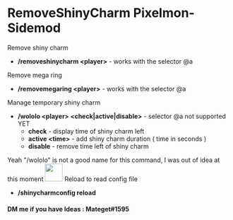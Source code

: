 # RemoveShinyCharm Pixelmon-Sidemod
Remove shiny charm
 * **/removeshinycharm \<player>** - works with the selector @a  
<!-- end list -->
Remove mega ring
 * **/removemegaring \<player>** - works with the selector @a  
<!-- end list -->
Manage temporary shiny charm
 * **/wololo \<player> <check|active|disable>** - selector @a not supported YET  
   * **check** - display time of shiny charm left 
   * **active \<time>** - add shiny charm duration ( time in seconds )  
   * **disable** - remove time left of shiny charm  
 <!-- end list -->
 Yeah "/wololo" is not a good name for this command, I was out of idea at this moment <img src="https://i.kym-cdn.com/entries/icons/facebook/000/003/136/wololooooooooooooooooooooo.jpg" width="40" height="40" />
Reload to read config file
 * **/shinycharmconfig reload** 
#### DM me if you have Ideas : Mateget#1595
